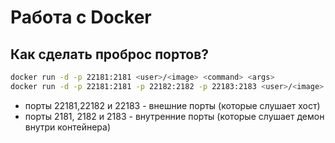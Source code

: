 Работа с Docker
===============

Как сделать проброс портов?
---------------------------
```sh
docker run -d -p 22181:2181 <user>/<image> <command> <args>
docker run -d -p 22181:2181 -p 22182:2182 -p 22183:2183 <user>/<image> <command> <args>
```
 - порты 22181,22182 и 22183 - внешние порты (которые слушает хост)
 - порты 2181, 2182 и 2183 - внутренние порты (которые слушает демон внутри контейнера)

